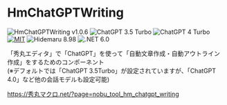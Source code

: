 # HmChatGPTWriting

![HmChatGPTWriting v1.0.6](https://img.shields.io/badge/HmChatGPTWriting-v1.0.6-6479ff.svg)
![ChatGPT 3.5 Turbo](https://img.shields.io/badge/ChatGPT-3.5_Turbo-6479ff.svg)
![ChatGPT 4 Turbo](https://img.shields.io/badge/ChatGPT-4_Turbo-6479ff.svg)
[![MIT](https://img.shields.io/badge/license-MIT-blue.svg?style=flat)](LICENSE)
![Hidemaru 8.98](https://img.shields.io/badge/Hidemaru-v8.98-6479ff.svg)
![.NET 6.0](https://img.shields.io/badge/.NET-6.0-6479ff.svg)

「秀丸エディタ」で「ChatGPT」を使って「自動文章作成・自動アウトライン作成」をするためのコンポーネント  
(※デフォルトでは「ChatGPT 3.5Turbo」が設定されていますが、「ChatGPT 4.0」など他の会話モデルも設定可能)

https://秀丸マクロ.net/?page=nobu_tool_hm_chatgpt_writing
